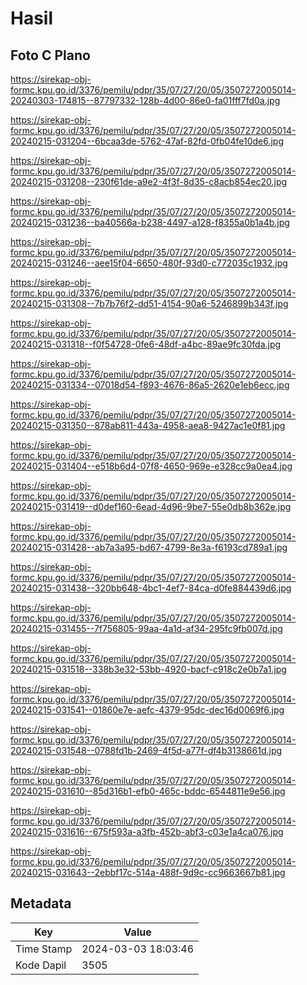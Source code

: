# Hasil

## Foto C Plano

https://sirekap-obj-formc.kpu.go.id/3376/pemilu/pdpr/35/07/27/20/05/3507272005014-20240303-174815--87797332-128b-4d00-86e0-fa01fff7fd0a.jpg

https://sirekap-obj-formc.kpu.go.id/3376/pemilu/pdpr/35/07/27/20/05/3507272005014-20240215-031204--6bcaa3de-5762-47af-82fd-0fb04fe10de6.jpg

https://sirekap-obj-formc.kpu.go.id/3376/pemilu/pdpr/35/07/27/20/05/3507272005014-20240215-031208--230f61de-a9e2-4f3f-8d35-c8acb854ec20.jpg

https://sirekap-obj-formc.kpu.go.id/3376/pemilu/pdpr/35/07/27/20/05/3507272005014-20240215-031236--ba40566a-b238-4497-a128-f8355a0b1a4b.jpg

https://sirekap-obj-formc.kpu.go.id/3376/pemilu/pdpr/35/07/27/20/05/3507272005014-20240215-031246--aee15f04-6650-480f-93d0-c772035c1932.jpg

https://sirekap-obj-formc.kpu.go.id/3376/pemilu/pdpr/35/07/27/20/05/3507272005014-20240215-031308--7b7b76f2-dd51-4154-90a6-5246899b343f.jpg

https://sirekap-obj-formc.kpu.go.id/3376/pemilu/pdpr/35/07/27/20/05/3507272005014-20240215-031318--f0f54728-0fe6-48df-a4bc-89ae9fc30fda.jpg

https://sirekap-obj-formc.kpu.go.id/3376/pemilu/pdpr/35/07/27/20/05/3507272005014-20240215-031334--07018d54-f893-4676-86a5-2620e1eb6ecc.jpg

https://sirekap-obj-formc.kpu.go.id/3376/pemilu/pdpr/35/07/27/20/05/3507272005014-20240215-031350--878ab811-443a-4958-aea8-9427ac1e0f81.jpg

https://sirekap-obj-formc.kpu.go.id/3376/pemilu/pdpr/35/07/27/20/05/3507272005014-20240215-031404--e518b6d4-07f8-4650-969e-e328cc9a0ea4.jpg

https://sirekap-obj-formc.kpu.go.id/3376/pemilu/pdpr/35/07/27/20/05/3507272005014-20240215-031419--d0def160-6ead-4d96-9be7-55e0db8b362e.jpg

https://sirekap-obj-formc.kpu.go.id/3376/pemilu/pdpr/35/07/27/20/05/3507272005014-20240215-031428--ab7a3a95-bd67-4799-8e3a-f6193cd789a1.jpg

https://sirekap-obj-formc.kpu.go.id/3376/pemilu/pdpr/35/07/27/20/05/3507272005014-20240215-031438--320bb648-4bc1-4ef7-84ca-d0fe884439d6.jpg

https://sirekap-obj-formc.kpu.go.id/3376/pemilu/pdpr/35/07/27/20/05/3507272005014-20240215-031455--7f756805-99aa-4a1d-af34-295fc9fb007d.jpg

https://sirekap-obj-formc.kpu.go.id/3376/pemilu/pdpr/35/07/27/20/05/3507272005014-20240215-031518--338b3e32-53bb-4920-bacf-c918c2e0b7a1.jpg

https://sirekap-obj-formc.kpu.go.id/3376/pemilu/pdpr/35/07/27/20/05/3507272005014-20240215-031541--01860e7e-aefc-4379-95dc-dec16d0069f6.jpg

https://sirekap-obj-formc.kpu.go.id/3376/pemilu/pdpr/35/07/27/20/05/3507272005014-20240215-031548--0788fd1b-2469-4f5d-a77f-df4b3138661d.jpg

https://sirekap-obj-formc.kpu.go.id/3376/pemilu/pdpr/35/07/27/20/05/3507272005014-20240215-031610--85d316b1-efb0-465c-bddc-6544811e9e56.jpg

https://sirekap-obj-formc.kpu.go.id/3376/pemilu/pdpr/35/07/27/20/05/3507272005014-20240215-031616--675f593a-a3fb-452b-abf3-c03e1a4ca076.jpg

https://sirekap-obj-formc.kpu.go.id/3376/pemilu/pdpr/35/07/27/20/05/3507272005014-20240215-031643--2ebbf17c-514a-488f-9d9c-cc9663667b81.jpg


## Metadata

| Key        | Value               |
| ---------- | ------------------- |
| Time Stamp | 2024-03-03 18:03:46 |
| Kode Dapil | 3505                |



